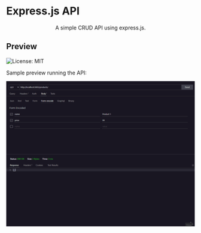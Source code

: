 # Express.js API

<p align="center">A simple CRUD API using express.js.</p>

## Preview

<img alt="License: MIT" src="https://img.shields.io/github/license/rogerCabral91/express-api" />

Sample preview running the API:

![Preview](.github/preview.gif)
